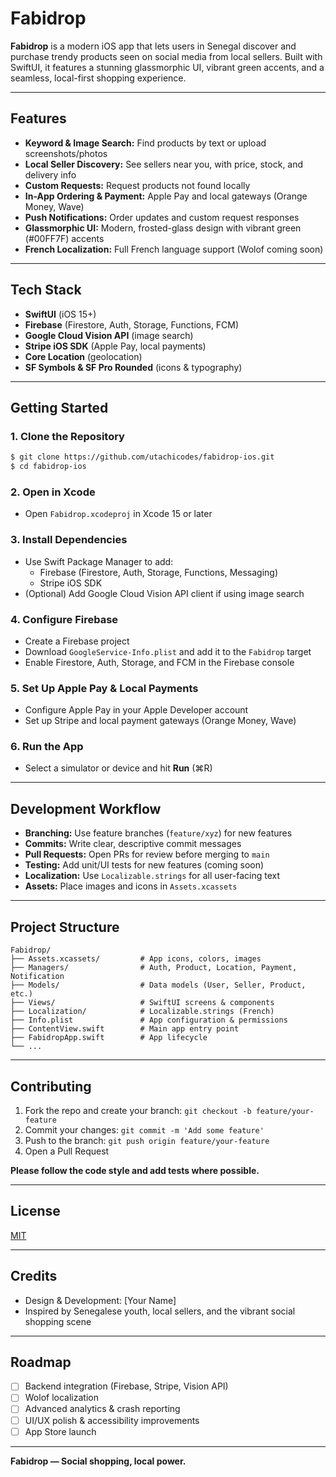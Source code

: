 # Fabidrop

**Fabidrop** is a modern iOS app that lets users in Senegal discover and purchase trendy products seen on social media from local sellers. Built with SwiftUI, it features a stunning glassmorphic UI, vibrant green accents, and a seamless, local-first shopping experience.

---

## Features

- **Keyword & Image Search:** Find products by text or upload screenshots/photos
- **Local Seller Discovery:** See sellers near you, with price, stock, and delivery info
- **Custom Requests:** Request products not found locally
- **In-App Ordering & Payment:** Apple Pay and local gateways (Orange Money, Wave)
- **Push Notifications:** Order updates and custom request responses
- **Glassmorphic UI:** Modern, frosted-glass design with vibrant green (#00FF7F) accents
- **French Localization:** Full French language support (Wolof coming soon)

---

## Tech Stack

- **SwiftUI** (iOS 15+)
- **Firebase** (Firestore, Auth, Storage, Functions, FCM)
- **Google Cloud Vision API** (image search)
- **Stripe iOS SDK** (Apple Pay, local payments)
- **Core Location** (geolocation)
- **SF Symbols & SF Pro Rounded** (icons & typography)

---

## Getting Started

### 1. Clone the Repository
```bash
$ git clone https://github.com/utachicodes/fabidrop-ios.git
$ cd fabidrop-ios
```

### 2. Open in Xcode
- Open `Fabidrop.xcodeproj` in Xcode 15 or later

### 3. Install Dependencies
- Use Swift Package Manager to add:
  - Firebase (Firestore, Auth, Storage, Functions, Messaging)
  - Stripe iOS SDK
- (Optional) Add Google Cloud Vision API client if using image search

### 4. Configure Firebase
- Create a Firebase project
- Download `GoogleService-Info.plist` and add it to the `Fabidrop` target
- Enable Firestore, Auth, Storage, and FCM in the Firebase console

### 5. Set Up Apple Pay & Local Payments
- Configure Apple Pay in your Apple Developer account
- Set up Stripe and local payment gateways (Orange Money, Wave)

### 6. Run the App
- Select a simulator or device and hit **Run** (⌘R)

---

## Development Workflow

- **Branching:** Use feature branches (`feature/xyz`) for new features
- **Commits:** Write clear, descriptive commit messages
- **Pull Requests:** Open PRs for review before merging to `main`
- **Testing:** Add unit/UI tests for new features (coming soon)
- **Localization:** Use `Localizable.strings` for all user-facing text
- **Assets:** Place images and icons in `Assets.xcassets`

---

## Project Structure

```
Fabidrop/
├── Assets.xcassets/         # App icons, colors, images
├── Managers/                # Auth, Product, Location, Payment, Notification
├── Models/                  # Data models (User, Seller, Product, etc.)
├── Views/                   # SwiftUI screens & components
├── Localization/            # Localizable.strings (French)
├── Info.plist               # App configuration & permissions
├── ContentView.swift        # Main app entry point
├── FabidropApp.swift        # App lifecycle
└── ...
```

---

## Contributing

1. Fork the repo and create your branch: `git checkout -b feature/your-feature`
2. Commit your changes: `git commit -m 'Add some feature'`
3. Push to the branch: `git push origin feature/your-feature`
4. Open a Pull Request

**Please follow the code style and add tests where possible.**

---

## License

[MIT](LICENSE)

---

## Credits

- Design & Development: [Your Name]
- Inspired by Senegalese youth, local sellers, and the vibrant social shopping scene

---

## Roadmap

- [ ] Backend integration (Firebase, Stripe, Vision API)
- [ ] Wolof localization
- [ ] Advanced analytics & crash reporting
- [ ] UI/UX polish & accessibility improvements
- [ ] App Store launch

---

**Fabidrop — Social shopping, local power.** 
